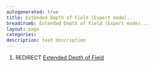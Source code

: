 ```yaml
---
autogenerated: true
title: Extended Depth of Field (Expert mode)...
breadcrumb: Extended Depth of Field (Expert mode)...
layout: page
categories: 
description: test description
---
```


1.  REDIRECT [Extended Depth of Field](Extended_Depth_of_Field )
